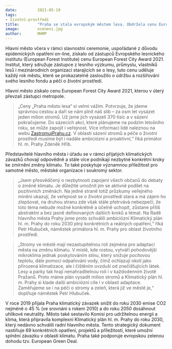 ```yaml
---
date:         2021-05-19
tags:         
- životní-prostředí
title:        "Praha se stala evropským městem lesa. Obdržela cenu European Forest City Award 2021"
image: 	      oceneni.jpg
author:       MHMP
---
```


Hlavní město včera v rámci slavnostní ceremonie, uspořádané z důvodu epidemických opatření on-line, získalo od zástupců Evropského lesnického institutu (European Forest Institute) cenu European Forest City Award 2021. Institut, který sdružuje zástupce z lesního výzkumu, průmyslu, vlastníků lesů i mezinárodních organizací starajících se o lesy, tuto cenu uděluje každý rok městu, které se prokazatelně zasloužilo o údržbu a rozšiřování svého lesního fondu a péči o životní prostředí. 

Hlavní město získalo cenu European Forest City Award 2021, kterou v úterý převzali zástupci metropole. 

> „Ceny „Praha město lesa“ si velmi vážím. Potvrzuje, že jdeme správnou cestou a daří se nám plnit náš slib – za osm let vysázet jeden milion stromů. Už jsme jich vysázeli 370 tisíc a v sázení pokračujeme. Do sázecích akcí, které plánujeme na podzim letošního roku, se může zapojit i veřejnost. Více informací lidé naleznou na webu [ZastromujPrahu.cz](https://zastromujprahu.cz). V oblasti sázení stromů a péče o životní prostředí musíme být i nadále ambiciózní a proaktivní,“ říká primátor hl. m. Prahy Zdeněk Hřib. 

Představitelé hlavního města i úřadu se v rámci přijatých klimatických závazků chovají odpovědně a stále více podnikají nezbytné konkrétní kroky ke zmírnění změny klimatu. To také poskytuje významnou příležitost pro samotné město, městské organizace i soukromý sektor. 

> „Jsem přesvědčený o nezbytnosti zapojení všech občanů do debaty o změně klimatu. Je důležité umožnit jim se aktivně podílet na pozitivních změnách. Na jedné straně totiž průzkumy veřejného mínění ukazují, že veřejnost se o životní prostředí stará a má zájem ho zlepšovat, na druhou stranu zde však stále přetrvává nebezpečí, že toto téma nebude možné konkrétně a účelně uchopit, zůstane příliš abstraktní a bez jasně definovaných dalších kroků a témat. Na Radě hlavního města Prahy jsme proto schválili ambiciózní Klimatický plán hl. m. Prahy do roku 2030 plný konkrétních a reálných opatření,“ říká Petr Hlubuček, náměstek primátora hl. m. Prahy pro oblast životního prostředí.  

> „Stromy ve městě mají nezastupitelnou roli zejména pro adaptaci města na změnu klimatu. V místě, kde rostou, vytváří pohodovější mikroklima jednak poskytováním stínu, který snižuje pocitovou teplotu, dále pomocí odpařování vody, čímž ochlazují okolí jako přirozená klimatizace, ale i čištěním ovzduší od znečišťujících látek. Lesy a parky tak hrají nenahraditelnou roli i v každodenním životě Pražanů. Proto máme plán vysadit milion stromů a Klimatický plán hl. m. Prahy si klade další ambiciózní cíle i v oblasti adaptace. Zaměřujeme se i na péči o stromy a zeleň, která již ve městě je,“ doplňuje náměstek Petr Hlubuček. 

V roce 2019 přijala Praha klimatický závazek snížit do roku 2030 emise CO2 nejméně o 45 % (ve srovnání s rokem 2010) a do roku 2050 dosáhnout uhlíkové neutrality. Město také sestavilo Komisi pro udržitelnou energii a klima, která připravila komplexní Klimatický plán hl. m. Prahy do roku 2030, který nedávno schválili radní hlavního města. Tento strategický dokument nastiňuje 69 konkrétních opatření, projektů a příležitostí, které umožní splnění závazku v oblasti klimatu. Praha také podporuje evropskou zelenou dohodu tzv. European Green Deal.

